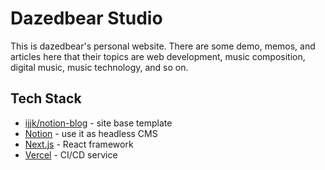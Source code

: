 # Dazedbear Studio

This is dazedbear's personal website. There are some demo, memos, and articles here that their topics are web development, music composition, digital music, music technology, and so on.

## Tech Stack

- [ijjk/notion-blog](https://github.com/ijjk/notion-blog) - site base template
- [Notion](https://www.notion.so/) - use it as headless CMS
- [Next.js](https://nextjs.org/) - React framework
- [Vercel](https://vercel.com/) - CI/CD service

